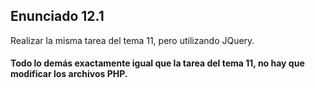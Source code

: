 ## Enunciado 12.1

Realizar la misma tarea del tema 11, pero utilizando JQuery.

#### Todo lo demás exactamente igual que la tarea del tema 11, no hay que modificar los archivos PHP.